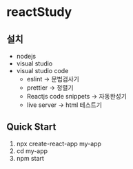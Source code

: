 # reactStudy

## 설치
- nodejs
- visual studio
- visual studio code
	- eslint -> 문법검사기
	- prettier -> 정렬기
	- Reactjs code snippets -> 자동완성기
	- live server -> html 테스트기

## Quick Start
1. npx create-react-app my-app
2. cd my-app
3. npm start